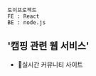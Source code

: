 `토이프로젝트`<br>
`FE : React`<br>
`BE : node.js`<br>

<h2>'캠핑 관련 웹 서비스'</h2>

- 실시간 커뮤니티 사이트

</div><br>
